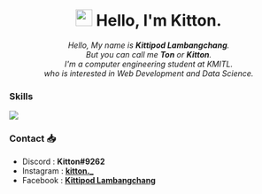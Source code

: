 <h1 align="center"><img src = "https://raw.githubusercontent.com/MartinHeinz/MartinHeinz/master/wave.gif" width = 30px> Hello, I'm Kitton.  </h1>

<p align="center"><i>Hello, My name is <b>Kittipod Lambangchang</b>.<br>But you can call me <b>Ton</b> or <b>Kitton</b>.<br>I'm a computer engineering student at KMITL. <br>who is interested in Web Development and Data Science.</i></p>

<h3>Skills</h3>
<img src="https://skillicons.dev/icons?i=c,cpp,python,html,css,javascript,typescript,react,svelte,tailwind,sass&perline=6" />

<h3>Contact 📥</h3>
<ul>
<li>Discord : <b>Kitton#9262</b></li>
<li>Instagram : <a target="_blank" href="https://www.instagram.com/kitton._"><b>kitton._</b></a></li>
<li>Facebook : <a target="_blank" href="https://www.facebook.com/Thunder2004"><b>Kittipod Lambangchang</b></a></li>
</ul>
